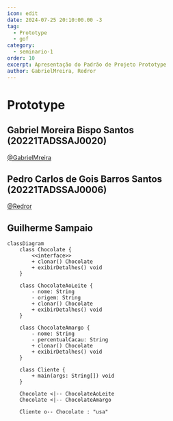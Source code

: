 ```yaml
---
icon: edit
date: 2024-07-25 20:10:00.00 -3
tag:
  - Prototype
  - gof
category:
  - seminario-1
order: 10
excerpt: Apresentação do Padrão de Projeto Prototype
author: GabrielMreira, Redror
---
```


# Prototype

## Gabriel Moreira Bispo Santos (20221TADSSAJ0020)
[@GabrielMreira](https://github.com/GabrielMreira)

<!-- @include: ../../../includes/seminario-1-GabrielMreira/README.md -->


## Pedro Carlos de Gois Barros Santos (20221TADSSAJ0006)
[@Redror](https://github.com/Redror)

<!-- @include: ../../../includes/seminario-1-Redror/README.md -->

## Guilherme Sampaio
```mermaid
classDiagram
    class Chocolate {
        <<interface>>
        + clonar() Chocolate
        + exibirDetalhes() void
    }

    class ChocolateAoLeite {
        - nome: String
        - origem: String
        + clonar() Chocolate
        + exibirDetalhes() void
    }

    class ChocolateAmargo {
        - nome: String
        - percentualCacau: String
        + clonar() Chocolate
        + exibirDetalhes() void
    }

    class Cliente {
        + main(args: String[]) void
    }

    Chocolate <|-- ChocolateAoLeite
    Chocolate <|-- ChocolateAmargo

    Cliente o-- Chocolate : "usa"


```
